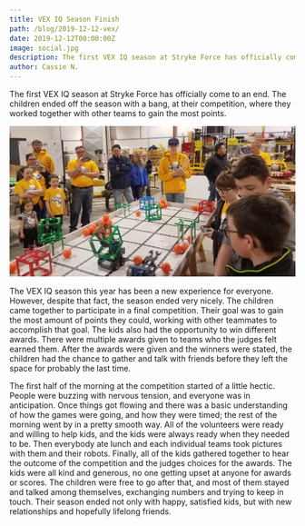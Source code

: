 ```yaml
---
title: VEX IQ Season Finish
path: /blog/2019-12-12-vex/
date: 2019-12-12T00:00:00Z
image: social.jpg
description: The first VEX IQ season at Stryke Force has officially come to an end. The children ended off the season with a bang, at their competition, where they worked together with other teams to gain the most points.
author: Cassie N.
---
```


The first VEX IQ season at Stryke Force has officially come to an end. The children ended off the season with a bang, at their competition, where they worked together with other teams to gain the most points.

<!--more-->

![VEX competition](social.jpg 'Students competing with VEX IQ robots.')

The VEX IQ season this year has been a new experience for everyone. However, despite that fact, the season ended very nicely. The children came together to participate in a final competition. Their goal was to gain the most amount of points they could, working with other teammates to accomplish that goal. The kids also had the opportunity to win different awards. There were multiple awards given to teams who the judges felt earned them. After the awards were given and the winners were stated, the children had the chance to gather and talk with friends before they left the space for probably the last time.

The first half of the morning at the competition started of a little hectic. People were buzzing with nervous tension, and everyone was in anticipation. Once things got flowing and there was a basic understanding of how the games were going, and how they were timed; the rest of the morning went by in a pretty smooth way. All of the volunteers were ready and willing to help kids, and the kids were always ready when they needed to be. Then everybody ate lunch and each individual teams took pictures with them and their robots. Finally, all of the kids gathered together to hear the outcome of the competition and the judges choices for the awards. The kids were all kind and generous, no one getting upset at anyone for awards or scores. The children were free to go after that, and most of them stayed and talked among themselves, exchanging numbers and trying to keep in touch. Their season ended not only with happy, satisfied kids, but with new relationships and hopefully lifelong friends.

